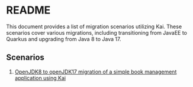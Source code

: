 # README

This document provides a list of migration scenarios utilizing Kai. These scenarios cover various migrations, including transitioning from JavaEE to Quarkus and upgrading from Java 8 to Java 17.

## Scenarios

1. [OpenJDK8 to openJDK17 migration of a simple book management application using Kai](./jdk_8_to_17_migration/README.md)
